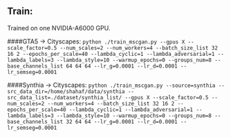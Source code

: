 ## Train:

Trained on one NVIDIA-A6000 GPU.

####GTA5 -> Cityscapes:
`python ./train_mscgan.py --gpus X --scale_factor=0.5 --num_scales=2 --num_workers=4 --batch_size_list 32 16 2 --epochs_per_scale=40 --lambda_cyclic=1 --lambda_adversarial=1 --lambda_labels=3 --lambda_style=10 --warmup_epochs=0 --groups_num=8 --base_channels_list 64 64 64 --lr_g=0.0001 --lr_d=0.0001 --lr_semseg=0.0001`

####Synthia -> Cityscapes:
`python ./train_mscgan.py --source=synthia --src_data_dir=/home/shahaf/data/synthia --src_data_list=./dataset/synthia_list/ --gpus X --scale_factor=0.5 --num_scales=2 --num_workers=4 --batch_size_list 32 16 2 --epochs_per_scale=40 --lambda_cyclic=1 --lambda_adversarial=1 --lambda_labels=3 --lambda_style=10 --warmup_epochs=0 --groups_num=8 --base_channels_list 32 64 64 --lr_g=0.0001 --lr_d=0.0001 --lr_semseg=0.0001`
